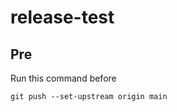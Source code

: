 # release-test

## Pre
 
 Run this command before
 
 ```
 git push --set-upstream origin main
 ```

